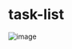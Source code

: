 # task-list

![image](https://user-images.githubusercontent.com/47919476/163105810-f63daf1b-83d2-4f04-92f6-01dedb15079a.png)
